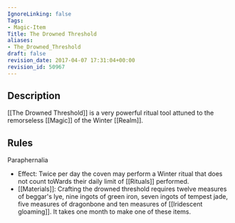```yaml
---
IgnoreLinking: false
Tags:
- Magic-Item
Title: The Drowned Threshold
aliases:
- The_Drowned_Threshold
draft: false
revision_date: 2017-04-07 17:31:04+00:00
revision_id: 50967
---
```


## Description
[[The Drowned Threshold]] is a very powerful ritual tool attuned to the remorseless [[Magic]] of the Winter [[Realm]].
## Rules
Paraphernalia
* Effect: Twice per day the coven may perform a Winter ritual that does not count toWards their daily limit of [[Rituals]] performed.
* [[Materials]]: Crafting the drowned threshold requires twelve measures of beggar's lye, nine ingots of green iron, seven ingots of tempest jade, five measures of dragonbone and ten measures of [[Iridescent gloaming]]. It takes one month to make one of these items.